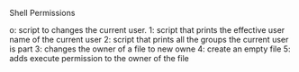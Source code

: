 Shell Permissions

o: script to changes the current user.
1: script that prints the effective user name of the current user
2: script that prints all the groups the current user is part
3: changes the owner of a file to  new owne
4: create an empty file
5: adds execute permission to the owner of the file

